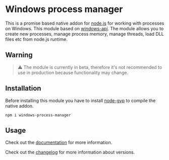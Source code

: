 # Windows process manager
This is a promise based native addon for [node.js](https://nodejs.org) for working with processes on Windows. This module based on [windows-api](https://docs.microsoft.com/en-us/windows/win32/procthread/process-and-thread-functions). The module allows you to create new processes, manage process memory, manage threads, load DLL files etc from node.js runtime.

## Warning

> ⚠ The module is currently in beta, therefore it's not recommended to use in production because functionality may change.

## Installation
Before installing this module you have to install [node-gyp](https://github.com/nodejs/node-gyp) to compile the native addon.
```
npm i windows-process-manager
```
## Usage
Check out the [documentation](doc/api.md) for more information.

Check out the [changelog](doc/changelog.md) for more information about versions. 
